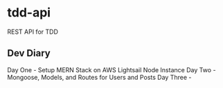 # tdd-api
REST API for TDD

## Dev Diary
Day One - Setup MERN Stack on AWS Lightsail Node Instance
Day Two - Mongoose, Models, and Routes for Users and Posts
Day Three - 

